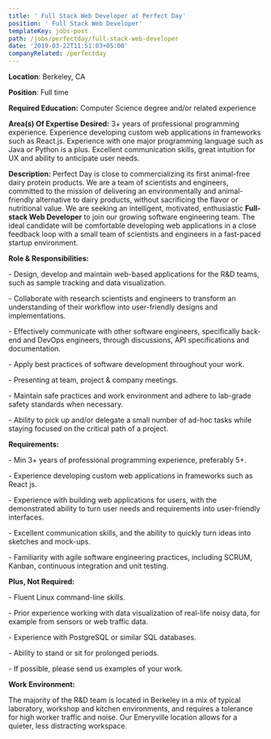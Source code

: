 ```yaml
---
title: ' Full Stack Web Developer at Perfect Day'
position: ' Full Stack Web Developer'
templateKey: jobs-post
path: /jobs/perfectday/full-stack-web-developer
date: '2019-03-22T11:51:03+05:00'
companyRelated: /perfectday
---
```

**Location**: Berkeley, CA

**Position**: Full time

**Required Education:** Computer Science degree and/or related experience

**Area(s) Of Expertise Desired:** 3+ years of professional programming experience. Experience developing custom web applications in frameworks such as React.js. Experience with one major programming language such as Java or Python is a plus. Excellent communication skills, great intuition for UX and ability to anticipate user needs.

**Description:** Perfect Day is close to commercializing its first animal-free dairy protein products. We are a team of scientists and engineers, committed to the mission of delivering an environmentally and animal-friendly alternative to dairy products, without sacrificing the flavor or nutritional value. We are seeking an intelligent, motivated, enthusiastic **Full-stack Web Developer** to join our growing software engineering team. The ideal candidate will be comfortable developing web applications in a close feedback loop with a small team of scientists and engineers in a fast-paced startup environment.

**Role & Responsibilities:**

\- Design, develop and maintain web-based applications for the R&D teams, such as sample tracking and data visualization.

\- Collaborate with research scientists and engineers to transform an understanding of their workflow into user-friendly designs and implementations.

\- Effectively communicate with other software engineers, specifically back-end and DevOps engineers, through discussions, API specifications and documentation.

\- Apply best practices of software development throughout your work.

\- Presenting at team, project & company meetings.

\- Maintain safe practices and work environment and adhere to lab-grade safety standards when necessary.

\- Ability to pick up and/or delegate a small number of ad-hoc tasks while staying focused on the critical path of a project.

**Requirements:**

\- Min 3+ years of professional programming experience, preferably 5+.

\- Experience developing custom web applications in frameworks such as React js.

\- Experience with building web applications for users, with the demonstrated ability to turn user needs and requirements into user-friendly interfaces.

\- Excellent communication skills, and the ability to quickly turn ideas into sketches and mock-ups.

\- Familiarity with agile software engineering practices, including SCRUM, Kanban, continuous integration and unit testing.

**Plus, Not Required:**

\- Fluent Linux command-line skills.

\- Prior experience working with data visualization of real-life noisy data, for example from sensors or web traffic data.

\- Experience with PostgreSQL or similar SQL databases.

\- Ability to stand or sit for prolonged periods.

\- If possible, please send us examples of your work.

**Work Environment:**

The majority of the R&D team is located in Berkeley in a mix of typical laboratory, workshop and kitchen environments, and requires a tolerance for high worker traffic and noise. Our Emeryville location allows for a quieter, less distracting workspace.
